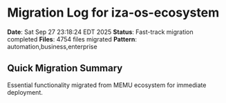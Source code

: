 # Migration Log for iza-os-ecosystem

**Date**: Sat Sep 27 23:18:24 EDT 2025
**Status**: Fast-track migration completed
**Files**:     4754 files migrated
**Pattern**: automation,business,enterprise

## Quick Migration Summary
Essential functionality migrated from MEMU ecosystem for immediate deployment.
